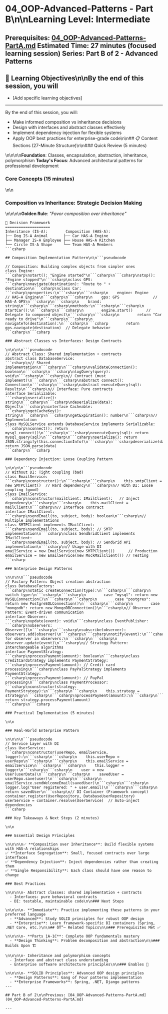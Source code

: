 # 04_OOP-Advanced-Patterns - Part B\n\n**Learning Level**: Intermediate

**Prerequisites**: [04_OOP-Advanced-Patterns-PartA.md](04_OOP-Advanced-Patterns-PartA.md)
**Estimated Time**: 27 minutes (focused learning session)
**Series**: Part B of 2 - Advanced Patterns
---

## 🎯 Learning Objectives\n\nBy the end of this session, you will

- [Add specific learning objectives]

---
By the end of this session, you will:

- Make informed composition vs inheritance decisions
- Design with interfaces and abstract classes effectively
- Implement dependency injection for flexible systems
- Apply OOP best practices for enterprise-grade code\n\n## 📋 Content Sections (27-Minute Structure)\n\n### Quick Review (5 minutes)

\n\n\n\n**Foundation**: Classes, encapsulation, abstraction, inheritance, polymorphism
**Today's Focus**: Advanced architectural patterns for professional development

### Core Concepts (15 minutes)

\n\n

### Composition vs Inheritance: Strategic Decision Making

\n\n\n\n**Golden Rule**: *"Favor composition over inheritance"*

```text
🎯 Decision Framework
====================
Inheritance (IS-A):        Composition (HAS-A):
├── Dog IS-A Animal       ├── Car HAS-A Engine
├── Manager IS-A Employee ├── House HAS-A Kitchen
└── Circle IS-A Shape     └── Team HAS-A Members
```csharp

## Composition Implementation Pattern\n\n```pseudocode

// Composition: Building complex objects from simpler ones
class Engine:
```csharp\nstart(): "Engine started"\n```csharp\n```csharp\nstop(): "Engine stopped"\n```csharp\nclass GPS:
```csharp\nnavigate(destination): "Route to " + destination\n```csharp\nclass Car:
```csharp\nproperties:\n```csharp\n```csharp\n    engine: Engine          // HAS-A Engine\n```csharp\n```csharp\n    gps: GPS               // HAS-A GPS\n```csharp\n```csharp\n    brand: string\n```csharp\n```csharp\nmethods:\n```csharp\n```csharp\n    startCar():\n```csharp\n```csharp\n        engine.start()      // Delegate to composed object\n```csharp\n```csharp\n        return "Car ready to drive"\n```csharp\n```csharp\n    navigateTo(destination):\n```csharp\n```csharp        return gps.navigate(destination)  // Delegate behavior
```csharp\n```csharp

### Abstract Classes vs Interfaces: Design Contracts

\n\n\n\n```pseudocode
// Abstract Class: Shared implementation + contracts
abstract class DatabaseService:
```csharp\n// Shared implementation\n```csharp\n```csharp\nvalidateConnection(): boolean\n```csharp\n```csharp\nlogQuery(query): void\n```csharp\n```csharp\n// Contract (must implement)\n```csharp\n```csharp\nabstract connect(): Connection\n```csharp\n```csharp\nabstract executeQuery(sql): Results\n```csharp\n// Interface: Pure contracts
interface Serializable:
```csharp\nserialize(): string\n```csharp\n```csharp\ndeserialize(data): Object\n```csharp\ninterface Cacheable:
```csharp\ngetCacheKey(): string\n```csharp\n```csharp\ngetExpiration(): number\n```csharp\n// Implementation
class MySQLService extends DatabaseService implements Serializable:
```csharp\nconnect(): return mysql_connect()\n```csharp\n```csharp\nexecuteQuery(sql): return mysql_query(sql)\n```csharp\n```csharp\nserialize(): return JSON.stringify(this.connectionInfo)\n```csharp\n```csharpdeserialize(data): return JSON.parse(data)
```csharp\n```csharp

### Dependency Injection: Loose Coupling Pattern

\n\n\n\n```pseudocode
// Without DI: Tight coupling (bad)
class EmailService:
```csharp\nconstructor():\n```csharp\n```csharp\n    this.smtpClient = new SMTPClient()  // Hard dependency\n```csharp\n// With DI: Loose coupling (good)
class EmailService:
```csharp\nconstructor(mailClient: IMailClient):   // Inject dependency\n```csharp\n```csharp\n    this.mailClient = mailClient\n```csharp\n// Interface contract
interface IMailClient:
```csharp\nsendEmail(to, subject, body): boolean\n```csharp\n// Multiple implementations
class SMTPClient implements IMailClient:
```csharp\nsendEmail(to, subject, body): // SMTP implementation\n```csharp\nclass SendGridClient implements IMailClient:
```csharp\nsendEmail(to, subject, body): // SendGrid API implementation\n```csharp\n// Usage with DI
emailService = new EmailService(new SMTPClient())      // Production
emailService = new EmailService(new MockMailClient()) // Testing
```csharp

### Enterprise Design Patterns

\n\n\n\n```pseudocode
// Factory Pattern: Object creation abstraction
class DatabaseFactory:
```csharp\nstatic createConnection(type):\n```csharp\n```csharp\n    switch type:\n```csharp\n```csharp\n        case "mysql": return new MySQLConnection()\n```csharp\n```csharp\n        case "postgres": return new PostgreSQLConnection()\n```csharp\n```csharp\n        case "mongodb": return new MongoDBConnection()\n```csharp\n// Observer Pattern: Event-driven communication
interface Observer:
```csharp\nupdate(event): void\n```csharp\nclass EventPublisher:
```csharp\nobservers: Observer[]\n```csharp\n```csharp\nsubscribe(observer): observers.add(observer)\n```csharp\n```csharp\nnotify(event):\n```csharp\n```csharp\n    for observer in observers:\n```csharp\n```csharp\n        observer.update(event)\n```csharp\n// Strategy Pattern: Interchangeable algorithms
interface PaymentStrategy:
```csharp\nprocessPayment(amount): boolean\n```csharp\nclass CreditCardStrategy implements PaymentStrategy:
```csharp\nprocessPayment(amount): // Credit card processing\n```csharp\nclass PayPalStrategy implements PaymentStrategy:
```csharp\nprocessPayment(amount): // PayPal processing\n```csharp\nclass PaymentProcessor:
```csharp\nconstructor(strategy: PaymentStrategy):\n```csharp\n```csharp\n    this.strategy = strategy\n```csharp\n```csharp\nprocessPayment(amount):\n```csharp\n```csharp    return strategy.processPayment(amount)
```csharp\n```csharp

### Practical Implementation (5 minutes)

\n\n

### Real-World Enterprise Pattern

\n\n\n\n```pseudocode
// Service Layer with DI
class UserService:
```csharp\nconstructor(userRepo, emailService, logger):\n```csharp\n```csharp\n    this.userRepo = userRepo\n```csharp\n```csharp\n    this.emailService = emailService\n```csharp\n```csharp\n    this.logger = logger\n```csharp\n```csharp\n    user = new User(userData)\n```csharp\n```csharp\n    savedUser = userRepo.save(user)\n```csharp\n```csharp\n    emailService.sendWelcomeEmail(savedUser)\n```csharp\n```csharp\n    logger.log("User registered: " + user.email)\n```csharp\n```csharp\n    return savedUser\n```csharp\n// DI Container (Framework concept)
container.register(UserRepository, DatabaseUserRepository)
userService = container.resolve(UserService)  // Auto-inject dependencies
```csharp

### Key Takeaways & Next Steps (2 minutes)

\n\n

### Essential Design Principles

\n\n\n\n✅ **Composition over Inheritance**: Build flexible systems with HAS-A relationships
✅ **Interface Segregation**: Small, focused contracts over large interfaces
✅ **Dependency Injection**: Inject dependencies rather than creating them
✅ **Single Responsibility**: Each class should have one reason to change

### Best Practices

\n\n\n\n- Abstract classes: shared implementation + contracts
  - Interfaces: pure behavioral contracts
  - DI: testable, maintainable code\n\n### Next Steps

\n\n\n\n- **Immediate**: Practice implementing these patterns in your preferred language
  - **Advanced**: Study SOLID principles for robust OOP design
  - **Enterprise**: Learn framework-specific DI containers (Spring, .NET Core, etc.)\n\n## ðŸ”— Related Topics\n\n### Prerequisites Met ✅

\n\n\n\n- **Parts 1A-1C**: Complete OOP fundamentals mastery
  - **Design Thinking**: Problem decomposition and abstraction\n\n### Builds Upon 🏗️

\n\n\n\n- Inheritance and polymorphism concepts
  - Interface and abstract class understanding
  - Enterprise software architecture principles\n\n### Enables 🎯

\n\n\n\n- **SOLID Principles**: Advanced OOP design principles
  - **Design Patterns**: Gang of Four patterns implementation
  - **Enterprise Frameworks**: Spring, .NET, Django patterns
---

## Part B of 2\n\nPrevious: [04_OOP-Advanced-Patterns-PartA.md](04_OOP-Advanced-Patterns-PartA.md)

---
